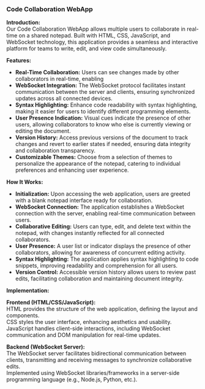 <h3>Code Collaboration WebApp</h3>

<p><strong>Introduction:</strong><br>
Our Code Collaboration WebApp allows multiple users to collaborate in real-time on a shared notepad. Built with HTML, CSS, JavaScript, and WebSocket technology, this application provides a seamless and interactive platform for teams to write, edit, and view code simultaneously.</p>

<p><strong>Features:</strong></p>

<ul>
  <li><strong>Real-Time Collaboration:</strong> Users can see changes made by other collaborators in real-time, enabling</li>
  <li><strong>WebSocket Integration:</strong> The WebSocket protocol facilitates instant communication between the server and clients, ensuring synchronized updates across all connected devices.</li>
  <li><strong>Syntax Highlighting:</strong> Enhance code readability with syntax highlighting, making it easier for users to identify different programming elements.</li>
  <li><strong>User Presence Indication:</strong> Visual cues indicate the presence of other users, allowing collaborators to know who else is currently viewing or editing the document.</li>
  <li><strong>Version History:</strong> Access previous versions of the document to track changes and revert to earlier states if needed, ensuring data integrity and collaboration transparency.</li>
  <li><strong>Customizable Themes:</strong> Choose from a selection of themes to personalize the appearance of the notepad, catering to individual preferences and enhancing user experience.</li>
</ul>

<p><strong>How It Works:</strong></p>

<ul>
  <li><strong>Initialization:</strong> Upon accessing the web application, users are greeted with a blank notepad interface ready for collaboration.</li>
  <li><strong>WebSocket Connection:</strong> The application establishes a WebSocket connection with the server, enabling real-time communication between users.</li>
  <li><strong>Collaborative Editing:</strong> Users can type, edit, and delete text within the notepad, with changes instantly reflected for all connected collaborators.</li>
  <li><strong>User Presence:</strong> A user list or indicator displays the presence of other collaborators, allowing for awareness of concurrent editing activity.</li>
  <li><strong>Syntax Highlighting:</strong> The application applies syntax highlighting to code snippets, improving readability and comprehension for all users.</li>
  <li><strong>Version Control:</strong> Accessible version history allows users to review past edits, facilitating collaboration and maintaining document integrity.</li>
</ul>

<p><strong>Implementation:</strong></p>

<p><strong>Frontend (HTML/CSS/JavaScript):</strong><br>
HTML provides the structure of the web application, defining the layout and components.<br>
CSS styles the user interface, enhancing aesthetics and usability.<br>
JavaScript handles client-side interactions, including WebSocket communication and DOM manipulation for real-time updates.</p>

<p><strong>Backend (WebSocket Server):</strong><br>
The WebSocket server facilitates bidirectional communication between clients, transmitting and receiving messages to synchronize collaborative edits.<br>
Implemented using WebSocket libraries/frameworks in a server-side programming language (e.g., Node.js, Python, etc.).</p>

